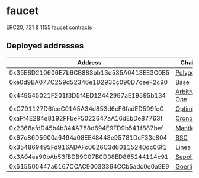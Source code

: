 # faucet
ERC20, 721 &amp; 1155 faucet contracts

## Deployed addresses
| Address | Chain |
| --- | --- |
| 0x35E8D210606E7b6CB883bb13d535A0413EE3C0B5 | [Polygon](https://polygonscan.com/address/0x35E8D210606E7b6CB883bb13d535A0413EE3C0B5) |
| 0xe0d9BA077C259d52346e1D2930c090D7ceeF2c90 | [Base](https://basescan.org/address/0xe0d9BA077C259d52346e1D2930c090D7ceeF2c90) |
| 0x449545021F201f3D5f4ED12442997aE19595b134 | [Arbitrum One](https://arbiscan.io/address/0x449545021f201f3d5f4ed12442997ae19595b134) |
| 0xC791127D6fceC01A5A34d853d6cF6fadED599fcC | [Optimism](https://optimistic.etherscan.io/address/0xC791127D6fceC01A5A34d853d6cF6fadED599fcC) |
| 0xaFf4E284e8192FFbeF5022647aA16dEbDe87763f | [Cronos](https://cronoscan.com/address/0xaFf4E284e8192FFbeF5022647aA16dEbDe87763f) |
| 0x2368afdD45b4b344A788d694E9FD9b541f887bef | [Mantle](https://explorer.mantle.xyz/address/0x2368afdD45b4b344A788d694E9FD9b541f887bef) |
| 0x67c86D5900a6494a08EE48448e95781DcF33c804 | [BSC](https://bscscan.com/address/0x67c86D5900a6494a08EE48448e95781DcF33c804) |
| 0x354869495Fd916ADAFc0626C3d60115240dc06f1 | [Linea](https://lineascan.build/address/0x354869495Fd916ADAFc0626C3d60115240dc06f1) |
| 0x3A04ea90bAb53fBDB9C07B0D08ED865244114c91 | [Sepolia](https://sepolia.etherscan.io/address/0x3A04ea90bAb53fBDB9C07B0D08ED865244114c91) |
| 0x515505447a6167CCAC90033364CCb5adc0e0a9E9 | [Goerli](https://goerli.etherscan.io/address/0x515505447a6167ccac90033364ccb5adc0e0a9e9) |
